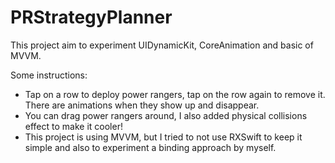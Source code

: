 # PRStrategyPlanner

This project aim to experiment UIDynamicKit, CoreAnimation and basic of MVVM.

Some instructions:
- Tap on a row to deploy power rangers, tap on the row again to remove it. There are animations when they show up and disappear.
- You can drag power rangers around, I also added physical collisions effect to make it cooler!
- This project is using MVVM, but I tried to not use RXSwift to keep it simple and also to experiment a binding approach by myself.
